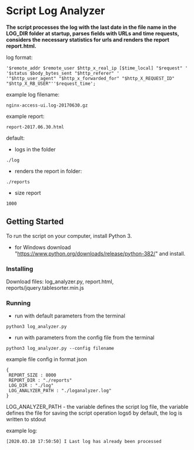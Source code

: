 # Script Log Analyzer

**The script processes the log with the last date in the file name in the LOG_DIR folder at startup, parses fields with URLs 
and time requests, considers the necessary statistics for urls and renders the report report.html.**

log format:
```
'$remote_addr $remote_user $http_x_real_ip [$time_local] "$request" '
'$status $body_bytes_sent "$http_referer" '
'"$http_user_agent" "$http_x_forwarded_for" "$http_X_REQUEST_ID" "$http_X_RB_USER"''$request_time';
```
example log filename: 
```
nginx-access-ui.log-20170630.gz
```
example report:
```
report-2017.06.30.html
```
default: 
* logs in the folder 
```
./log
```
* renders the report in folder:
```
./reports
```
* size report
```
1000
```
## Getting Started

To run the script on your computer, install Python 3.
* for Windows download "https://www.python.org/downloads/release/python-382/" and install.
 
### Installing

Download files: log_analyzer.py, report.html, reports/jquery.tablesorter.min.js

### Running

* run with default parameters from the terminal
```
python3 log_analyzer.py
```
* run with parameters from the config file from the terminal
```
python3 log_analyzer.py --config filename
```

example file config in format json
```
{
 REPORT_SIZE : 8000
 REPORT_DIR : "./reports"
 LOG_DIR : "./log"
 LOG_ANALYZER_PATH : "./loganalyzer.log"
}
```
LOG_ANALYZER_PATH - the variable defines the script log file, the variable defines the file for saving the script operation logsб
by default, the log is written to stdout

example log:
```
[2020.03.10 17:50:50] I Last log has already been processed
```


